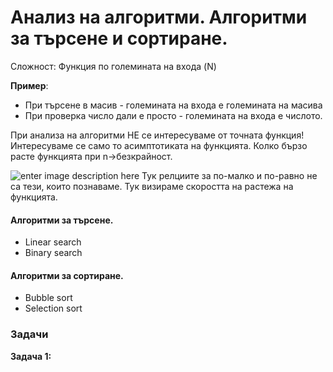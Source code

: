 

# Анализ на алгоритми. Алгоритми за търсене и сортиране.
Сложност: Функция по големината на входа (N)

**Пример**: 

 - При търсене в масив - големината на входа е големината на масива
 -  При проверка число дали е просто - големината на входа е числото.

При анализа на алгоритми НЕ се интересуваме от точната функция!
Интересуваме се само то асимптотиката на функцията.
Колко бързо расте функцията при n->безкрайност.

![enter image description here](https://i.ibb.co/TP0Xrz4/ff.png)
Тук релциите за по-малко и по-равно не са тези, които познаваме.
Тук визираме скоростта на растежа на функцията.

#### Алгоритми за търсене.

 - Linear search
 - Binary search
#### Алгоритми за сортиране.
 - Bubble sort
 - Selection sort




<h3>Задачи</h3>

**Задача 1:**
